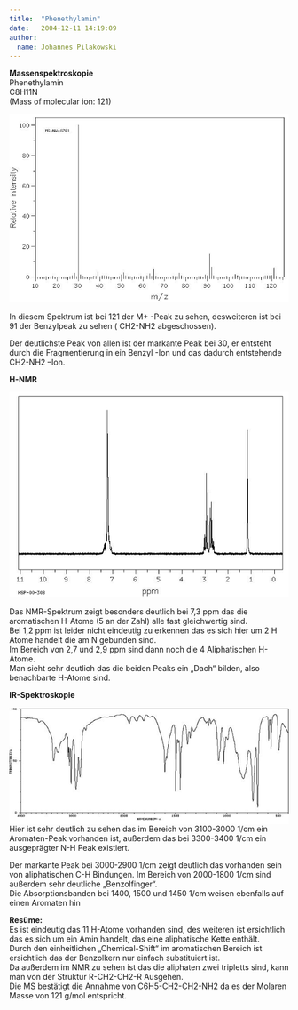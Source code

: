 ```yaml
---
title:  "Phenethylamin"
date:   2004-12-11 14:19:09
author: 
  name: Johannes Pilakowski
---
```


<p><strong>Massenspektroskopie<br /></strong>Phenethylamin<br />C8H11N          <br />(Mass of molecular ion: 121)</p>
<p><img src="/assets/images/Spektren/phen.jpg" border="0" /></p>
<p>In diesem Spektrum ist bei 121 der M+ -Peak zu sehen, desweiteren ist bei 91 der Benzylpeak zu sehen ( CH2-NH2 abgeschossen).</p>
<p>Der deutlichste Peak von allen ist der markante Peak bei 30, er entsteht durch die Fragmentierung in ein Benzyl -Ion und das dadurch entstehende CH2-NH2 –Ion.</p>
<p><strong>H-NMR</strong></p>
<p><img src="/assets/images/Spektren/phen2.jpg" border="0" /></p>
<p>Das NMR-Spektrum zeigt besonders deutlich bei 7,3 ppm das die aromatischen H-Atome (5 an der Zahl) alle fast gleichwertig sind.<br />Bei 1,2 ppm ist leider nicht eindeutig zu erkennen das es sich hier um 2 H Atome handelt die am N gebunden sind.<br />Im Bereich von 2,7 und 2,9 ppm sind dann noch die 4 Aliphatischen H-Atome.<br />Man sieht sehr deutlich das die beiden Peaks ein „Dach“ bilden, also benachbarte H-Atome sind.</p>
<p><strong>IR-Spektroskopie</strong></p>
<p><img src="/assets/images/Spektren/phen1.jpg" border="0" align="left" />Hier ist sehr deutlich zu sehen das im Bereich von 3100-3000 1/cm ein Aromaten-Peak vorhanden ist, außerdem das bei 3300-3400 1/cm ein ausgeprägter N-H Peak existiert.</p>
<p>Der markante Peak bei 3000-2900 1/cm zeigt deutlich das vorhanden sein von aliphatischen C-H Bindungen. Im Bereich von 2000-1800 1/cm sind außerdem sehr deutliche „Benzolfinger“.<br />Die Absorptionsbanden bei 1400, 1500 und 1450 1/cm weisen ebenfalls auf einen Aromaten hin</p>
<p><strong>Resüme: <br /></strong>Es ist eindeutig das 11 H-Atome vorhanden sind, des weiteren ist ersichtlich das es sich um ein Amin handelt, das eine aliphatische Kette enthält.<br />Durch den einheitlichen „Chemical-Shift“ im aromatischen Bereich ist ersichtlich das der Benzolkern nur einfach substituiert ist.<br />Da außerdem im NMR zu sehen ist das die aliphaten zwei tripletts sind, kann man von der Struktur R-CH2-CH2-R Ausgehen.<br />Die MS bestätigt die Annahme von C6H5-CH2-CH2-NH2 da es der Molaren Masse von 121 g/mol entspricht.<br /><br /></p>